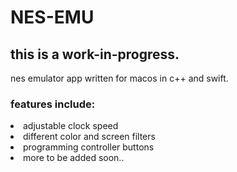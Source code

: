 # NES-EMU

this is a work-in-progress.
---
nes emulator app written for macos in c++ and swift.

### features include:
<li>adjustable clock speed</li>
<li>different color and screen filters</li>
<li>programming controller buttons</li>
<li>more to be added soon..</li>
